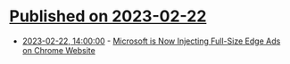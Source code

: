 # [Published on 2023-02-22](index.md)

* [2023-02-22, 14:00:00](https://slashdot.org/story/23/02/22/1131238/microsoft-is-now-injecting-full-size-edge-ads-on-chrome-website?utm_source=rss1.0mainlinkanon&utm_medium=feed) - [Microsoft is Now Injecting Full-Size Edge Ads on Chrome Website](https://slashdot.org/story/23/02/22/1131238/microsoft-is-now-injecting-full-size-edge-ads-on-chrome-website?utm_source=rss1.0mainlinkanon&utm_medium=feed)
